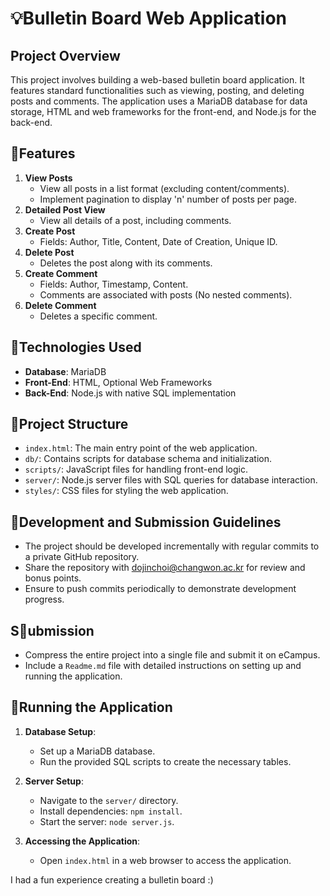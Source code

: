 # 💡Bulletin Board Web Application

## Project Overview

This project involves building a web-based bulletin board application. It features standard functionalities such as viewing, posting, and deleting posts and comments. The application uses a MariaDB database for data storage, HTML and web frameworks for the front-end, and Node.js for the back-end.

## 📘Features

1. **View Posts**
   - View all posts in a list format (excluding content/comments).
   - Implement pagination to display 'n' number of posts per page.
2. **Detailed Post View**
   - View all details of a post, including comments.
3. **Create Post**
   - Fields: Author, Title, Content, Date of Creation, Unique ID.
4. **Delete Post**
   - Deletes the post along with its comments.
5. **Create Comment**
   - Fields: Author, Timestamp, Content.
   - Comments are associated with posts (No nested comments).
6. **Delete Comment**
   - Deletes a specific comment.

## 📘Technologies Used

- **Database**: MariaDB
- **Front-End**: HTML, Optional Web Frameworks
- **Back-End**: Node.js with native SQL implementation

## 📘Project Structure

- `index.html`: The main entry point of the web application.
- `db/`: Contains scripts for database schema and initialization.
- `scripts/`: JavaScript files for handling front-end logic.
- `server/`: Node.js server files with SQL queries for database interaction.
- `styles/`: CSS files for styling the web application.

## 🚀Development and Submission Guidelines

- The project should be developed incrementally with regular commits to a private GitHub repository.
- Share the repository with dojinchoi@changwon.ac.kr for review and bonus points.
- Ensure to push commits periodically to demonstrate development progress.

## S🚀ubmission

- Compress the entire project into a single file and submit it on eCampus.
- Include a `Readme.md` file with detailed instructions on setting up and running the application.

## 🚀Running the Application

1. **Database Setup**:
   - Set up a MariaDB database.
   - Run the provided SQL scripts to create the necessary tables.

2. **Server Setup**:
   - Navigate to the `server/` directory.
   - Install dependencies: `npm install`.
   - Start the server: `node server.js`.

3. **Accessing the Application**:
   - Open `index.html` in a web browser to access the application.


I had a fun experience creating a bulletin board :)